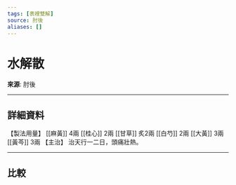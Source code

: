 ```yaml
---
tags: [表裡雙解]
source: 肘後
aliases: []
---
```


# 水解散

**來源**: 肘後  

---

## 詳細資料
【製法用量】 [[麻黃]] 4兩 [[桂心]] 2兩 [[甘草]] 炙2兩 [[白芍]] 2兩 [[大黃]] 3兩 [[黃芩]] 3兩
【主治】
治天行一二日，頭痛壯熱。

---

## 比較
